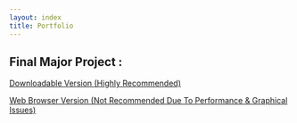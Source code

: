 ```yaml
---
layout: index
title: Portfolio
---
```


## Final Major Project :

<p> <a href="https://drive.google.com/open?id=1r1N3s7DL4mh0Up6oUYQHQ6ZVM3-B7P48">Downloadable Version (Highly Recommended)</a> </p> 

<p> <a href="https://comet91.itch.io/souls-of-the-damned">Web Browser Version (Not Recommended Due To Performance & Graphical Issues)</a> </p> 
